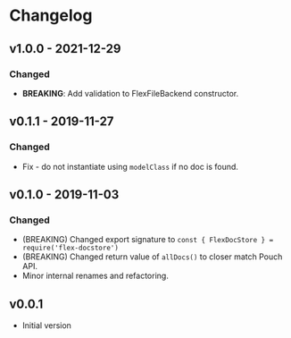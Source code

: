 # Changelog

## v1.0.0 - 2021-12-29

### Changed
- **BREAKING**: Add validation to FlexFileBackend constructor.

## v0.1.1 - 2019-11-27

### Changed

- Fix - do not instantiate using `modelClass` if no doc is found.

## v0.1.0 - 2019-11-03

### Changed

- (BREAKING) Changed export signature to `const { FlexDocStore } = require('flex-docstore')`
- (BREAKING) Changed return value of `allDocs()` to closer match Pouch API.
- Minor internal renames and refactoring.

## v0.0.1

- Initial version
